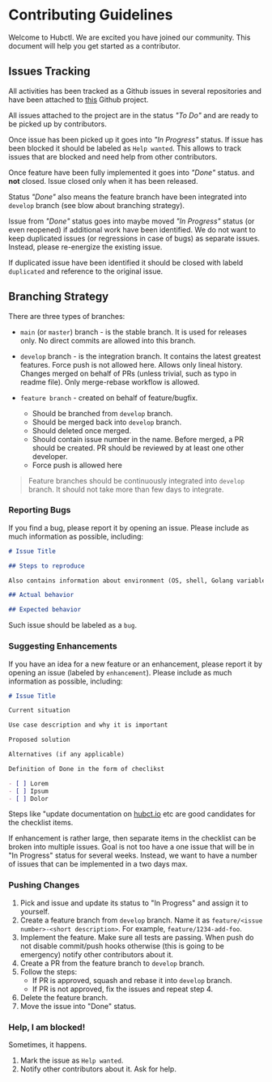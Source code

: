 # Contributing Guidelines

Welcome to Hubctl. We are excited you have joined our community. This document will help you get started as a contributor.

## Issues Tracking

All activities has been tracked as a Github issues in several repositories and have been attached to [this](https://github.com/orgs/epam/projects/8/views/2) Github project.

All issues attached to the project are in the status *"To Do"* and are ready to be picked up by contributors.

Once issue has been picked up it goes into *"In Progress"* status.
If issue has been blocked it should be labeled as `Help wanted`. This allows to track issues that are blocked and need help from other contributors.

Once feature have been fully implemented it goes into *"Done"* status. and __not__ closed. Issue closed only when it has been released.

Status *"Done"* also means the feature branch have been integrated into `develop` branch (see blow about branching strategy).

Issue from *"Done"* status goes into maybe moved *"In Progress"* status (or even reopened) if additional work have been identified. We do not want to keep duplicated issues (or regressions in case of bugs) as separate issues. Instead, please re-energize the existing issue.

If duplicated issue have been identified it should be closed with labeld `duplicated` and reference to the original issue.

## Branching Strategy

There are three types of branches:

- `main` (or `master`) branch - is the stable branch. It is used for releases only. No direct commits are allowed into this branch.
- `develop` branch - is the integration branch. It contains the latest greatest features. Force push is not allowed here. Allows only lineal history. Changes merged on behalf of PRs (unless trivial, such as typo in readme file). Only merge-rebase workflow is allowed.
- `feature branch` - created on behalf of feature/bugfix.

    - Should be branched from `develop` branch.
    - Should be merged back into `develop` branch.
    - Should deleted once merged.
    - Should contain issue number in the name. Before merged, a PR should be created. PR should be reviewed by at least one other developer.
    - Force push is allowed here

> Feature branches should be continuously integrated into `develop` branch. It should not take more than few days to integrate.

### Reporting Bugs

If you find a bug, please report it by opening an issue. Please include as much information as possible, including:

```markdown
# Issue Title

## Steps to reproduce

Also contains information about environment (OS, shell, Golang variables etc.)

## Actual behavior

## Expected behavior
```

Such issue should be labeled as a `bug`.

### Suggesting Enhancements

If you have an idea for a new feature or an enhancement, please report it by opening an issue (labeled by `enhancement`). Please include as much information as possible, including:

```markdown
# Issue Title

Current situation

Use case description and why it is important

Proposed solution

Alternatives (if any applicable)

Definition of Done in the form of checlikst

- [ ] Lorem
- [ ] Ipsum
- [ ] Dolor
```

Steps like "update documentation on [hubct.io](http://github.com/epam/hubctl.io) etc are good candidates for the checklist items.

If enhancement is rather large, then separate items in the checklist can be broken into multiple issues. Goal is not too have a one issue that will be in "In Progress" status for several weeks. Instead, we want to have a number of issues that can be implemented in a two days max.

### Pushing Changes

1. Pick and issue and update its status to "In Progress" and assign it to yourself.
2. Create a feature branch from `develop` branch. Name it as `feature/<issue number>-<short description>`. For example, `feature/1234-add-foo`.
3. Implement the feature. Make sure all tests are passing. When push do not disable commit/push hooks otherwise (this is going to be emergency) notify other contributors about it.
4. Create a PR from the feature branch to `develop` branch.
5. Follow the steps:
    - If PR is approved, squash and rebase it into `develop` branch.
    - If PR is not approved, fix the issues and repeat step 4.
6. Delete the feature branch.
7. Move the issue into "Done" status.

### Help, I am blocked!

Sometimes, it happens.
1. Mark the issue as `Help wanted`.
2. Notify other contributors about it. Ask for help.

